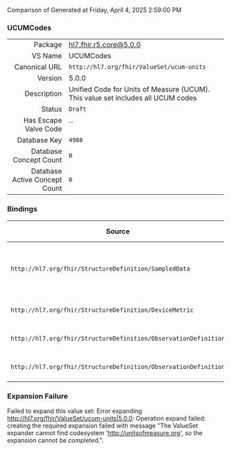 Comparison of 
Generated at Friday, April 4, 2025 2:59:00 PM

### UCUMCodes

|      |     |
| ---: | --- |
| Package | hl7.fhir.r5.core@5.0.0 |
| VS Name | UCUMCodes |
| Canonical URL | `http://hl7.org/fhir/ValueSet/ucum-units` |
| Version | 5.0.0 |
| Description | Unified Code for Units of Measure (UCUM). This value set includes all UCUM codes |
| Status | `Draft` |
| Has Escape Valve Code | `` |
| Database Key | `4988` |
| Database Concept Count | `0` |
| Database Active Concept Count | `0` |
### Bindings

| Source | Element | Binding | Strength | Element Short |
| ------ | ------- | ------- | -------- | ------------- |
| `http://hl7.org/fhir/StructureDefinition/SampledData` | `SampledData.intervalUnit` | `http://hl7.org/fhir/ValueSet/ucum-units\|5.0.0` | `Required` | The measurement unit of the interval between samples |
| `http://hl7.org/fhir/StructureDefinition/DeviceMetric` | `DeviceMetric.unit` | `http://hl7.org/fhir/ValueSet/ucum-units` | `Preferred` | Unit of Measure for the Metric |
| `http://hl7.org/fhir/StructureDefinition/ObservationDefinition` | `ObservationDefinition.permittedUnit` | `http://hl7.org/fhir/ValueSet/ucum-units` | `Preferred` | Unit for quantitative results |
| `http://hl7.org/fhir/StructureDefinition/ObservationDefinition` | `ObservationDefinition.component.permittedUnit` | `http://hl7.org/fhir/ValueSet/ucum-units` | `Preferred` | Unit for quantitative results |

### Expansion Failure

Failed to expand this value set: Error expanding http://hl7.org/fhir/ValueSet/ucum-units|5.0.0: Operation expand failed: creating the required expansion failed with message "The ValueSet expander cannot find codesystem 'http://unitsofmeasure.org', so the expansion cannot be completed.".
